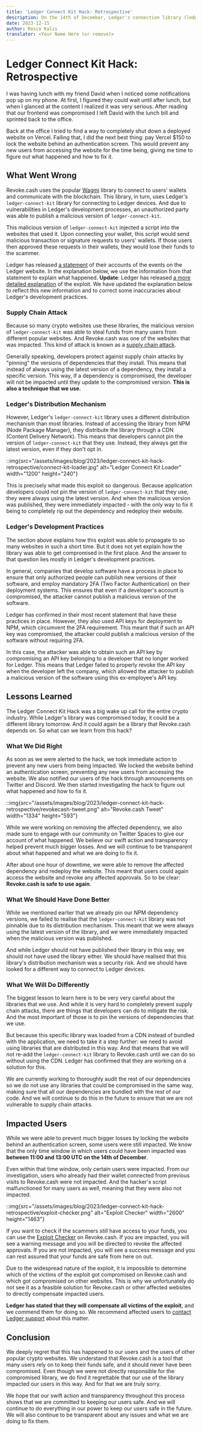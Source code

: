 ```yaml
---
title: 'Ledger Connect Kit Hack: Retrospective'
description: On the 14th of December, Ledger's connection library (ledger-connect-kit) was compromised. This impacted many websites in the crypto space, including Revoke.cash. We dive into the cause and lessons learned.
date: 2023-12-15
author: Rosco Kalis
translator: <Your Name Here (or remove)>
---
```


# Ledger Connect Kit Hack: Retrospective

I was having lunch with my friend David when I noticed some notifications pop up on my phone. At first, I figured they could wait until after lunch, but when I glanced at the content I realized it was very serious. After reading that our frontend was compromised I left David with the lunch bill and sprinted back to the office.

Back at the office I tried to find a way to completely shut down a deployed website on Vercel. Failing that, I did the next best thing: pay Vercel $150 to lock the website behind an authentication screen. This would prevent any new users from accessing the website for the time being, giving me time to figure out what happened and how to fix it.

## What Went Wrong

Revoke.cash uses the popular [Wagmi](https://wagmi.sh/) library to connect to users' wallets and communicate with the blockchain. This library, in turn, uses Ledger's `ledger-connect-kit` library for connecting to Ledger devices. And due to vulnerabilities in Ledger's development processes, an unauthorized party was able to publish a malicious version of `ledger-connect-kit`.

This malicious version of `ledger-connect-kit` injected a script into the websites that used it. Upon connecting your wallet, this script would send malicious transaction or signature requests to users' wallets. If those users then approved these requests in their wallets, they would lose their funds to the scammer.

Ledger has released [a statement](https://www.ledger.com/blog/a-letter-from-ledger-chairman-ceo-pascal-gauthier-regarding-ledger-connect-kit-exploit) of their accounts of the events on the Ledger website. In the explanation below, we use the information from that statement to explain what happened. **Update**: Ledger has released [a more detailed explanation](https://www.ledger.com/blog/security-incident-report) of the exploit. We have updated the explanation below to reflect this new information and to correct some inaccuracies about Ledger's development practices.

### Supply Chain Attack

Because so many crypto websites use these libraries, the malicious version of `ledger-connect-kit` was able to steal funds from many users from different popular websites. And Revoke.cash was one of the websites that was impacted. This kind of attack is known as a [supply chain attack](https://en.wikipedia.org/wiki/Supply_chain_attack).

Generally speaking, developers protect against supply chain attacks by "pinning" the versions of dependencies that they install. This means that instead of always using the latest version of a dependency, they install a specific version. This way, if a dependency is compromised, the developer will not be impacted until they update to the compromised version. **This is also a technique that we use.**

### Ledger's Distribution Mechanism

However, Ledger's `ledger-connect-kit` library uses a different distribution mechanism than most libraries. Instead of accessing the library from NPM (Node Package Manager), they distribute the library through a CDN (Content Delivery Network). This means that developers cannot pin the version of `ledger-connect-kit` that they use. Instead, they always get the latest version, even if they don't opt in.

::img{src="/assets/images/blog/2023/ledger-connect-kit-hack-retrospective/connect-kit-loader.jpg" alt="Ledger Connect Kit Loader" width="1200" height="240"}

This is precisely what made this exploit so dangerous. Because application developers could not pin the version of `ledger-connect-kit` that they use, they were always using the latest version. And when the malicious version was published, they were immediately impacted - with the only way to fix it being to completely rip out the dependency and redeploy their website.

### Ledger's Development Practices

The section above explains how this exploit was able to propagate to so many websites in such a short time. But it does not yet explain how the library was able to get compromised in the first place. And the answer to that question lies mostly in Ledger's development practices.

In general, companies that develop software have a process in place to ensure that only authorized people can publish new versions of their software, and employ mandatory 2FA (Two Factor Authentication) on their deployment systems. This ensures that even if a developer's account is compromised, the attacker cannot publish a malicious version of the software.

Ledger has confirmed in their most recent statement that have these practices in place. However, they also used API keys for deployment to NPM, which circumvent the 2FA requirement. This meant that if such an API key was compromised, the attacker could publish a malicious version of the software without requiring 2FA.

In this case, the attacker was able to obtain such an API key by compromising an API key belonging to a developer that no longer worked for Ledger. This means that Ledger failed to properly revoke the API key when the developer left the company, which allowed the attacker to publish a malicious version of the software using this ex-employee's API key.

## Lessons Learned

The Ledger Connect Kit Hack was a big wake up call for the entire crypto industry. While Ledger's library was compromised today, it could be a different library tomorrow. And it could again be a library that Revoke.cash depends on. So what can we learn from this hack?

### What We Did Right

As soon as we were alerted to the hack, we took immediate action to prevent any new users from being impacted. We locked the website behind an authentication screen, preventing any new users from accessing the website. We also notified our users of the hack through announcements on Twitter and Discord. We then started investigating the hack to figure out what happened and how to fix it.

::img{src="/assets/images/blog/2023/ledger-connect-kit-hack-retrospective/revokecash-tweet.png" alt="Revoke.cash Tweet" width="1334" height="593"}

While we were working on removing the affected dependency, we also made sure to engage with our community on Twitter Spaces to give our account of what happened. We believe our swift action and transparency helped prevent much bigger losses. And we will continue to be transparent about what happened and what we are doing to fix it.

After about one hour of downtime, we were able to remove the affected dependency and redeploy the website. This meant that users could again access the website and revoke any affected approvals. So to be clear: **Revoke.cash is safe to use again**.

### What We Should Have Done Better

While we mentioned earlier that we already pin our NPM dependency versions, we failed to realise that the `ledger-connect-kit` library was not pinnable due to its distribution mechanism. This meant that we were always using the latest version of the library, and we were immediately impacted when the malicious version was published.

And while Ledger should not have published their library in this way, we should not have used the library either. We should have realised that this library's distribution mechanism was a security risk. And we should have looked for a different way to connect to Ledger devices.

### What We Will Do Differently

The biggest lesson to learn here is to be very very careful about the libraries that we use. And while it is very hard to completely prevent supply chain attacks, there are things that developers can do to mitigate the risk. And the most important of those is to pin the versions of dependencies that we use.

But because this specific library was loaded from a CDN instead of bundled with the application, we need to take it a step further: we need to avoid using libraries that are distributed in this way. And that means that we will not re-add the `ledger-connect-kit` library to Revoke.cash until we can do so without using the CDN. Ledger has confirmed that they are working on a solution for this.

We are currently working to thoroughly audit the rest of our dependencies so we do not use any libraries that could be compromised in the same way, making sure that all our dependencies are bundled with the rest of our code. And we will continue to do this in the future to ensure that we are not vulnerable to supply chain attacks.

## Impacted Users

While we were able to prevent much bigger losses by locking the website behind an authentication screen, some users were still impacted. We know that the only time window in which users could have been impacted was **between 11\:00 and 13\:00 UTC on the 14th of December**.

Even within that time window, only certain users were impacted. From our investigation, users who already had their wallet connected from previous visits to Revoke.cash were not impacted. And the hacker's script malfunctioned for many users as well, meaning that they were also not impacted.

::img{src="/assets/images/blog/2023/ledger-connect-kit-hack-retrospective/exploit-checker.png" alt="Exploit Checker" width="2600" height="1463"}

If you want to check if the scammers _still_ have access to your funds, you can use the [Exploit Checker](/exploits/ledger-connect-kit) on Revoke.cash. If you are impacted, you will see a warning message and you will be directed to revoke the affected approvals. If you are not impacted, you will see a success message and you can rest assured that your funds are safe from here on out.

Due to the widespread nature of the exploit, it is impossible to determine which of the victims of the exploit got compromised on Revoke.cash and which got compromised on other websites. This is why we unfortunately do not see it as a feasible solution for Revoke.cash or other affected websites to directly compensate impacted users.

**Ledger has stated that they will compensate all victims of the exploit**, and we commend them for doing so. We recommend affected users to [contact Ledger support](https://support.ledger.com/hc/en-us/articles/4423020306705-Contact-Us?support=true) about this matter.

## Conclusion

We deeply regret that this has happened to our users and the users of other popular crypto websites. We understand that Revoke.cash is a tool that many users rely on to keep their funds safe, and it should never have been compromised. Even though we were not directly responsible for the compromised library, we do find it regrettable that our use of the library impacted our users in this way. And for that we are truly sorry.

We hope that our swift action and transparency throughout this process shows that we are committed to keeping our users safe. And we will continue to do everything in our power to keep our users safe in the future. We will also continue to be transparent about any issues and what we are doing to fix them.
